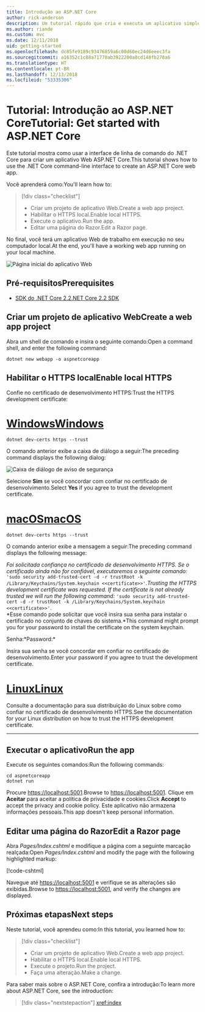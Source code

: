 ```yaml
---
title: Introdução ao ASP.NET Core
author: rick-anderson
description: Um tutorial rápido que cria e executa um aplicativo simples Olá, Mundo usando o ASP.NET Core.
ms.author: riande
ms.custom: mvc
ms.date: 12/11/2018
uid: getting-started
ms.openlocfilehash: dc85fe9189c93476859a6c00d60ec24d6eeec3fa
ms.sourcegitcommit: a16352c1c88a71770ab3922200a8cd148fb278a6
ms.translationtype: HT
ms.contentlocale: pt-BR
ms.lasthandoff: 12/13/2018
ms.locfileid: "53335306"
---
```

# <a name="tutorial-get-started-with-aspnet-core"></a><span data-ttu-id="024c5-103">Tutorial: Introdução ao ASP.NET Core</span><span class="sxs-lookup"><span data-stu-id="024c5-103">Tutorial: Get started with ASP.NET Core</span></span>

<span data-ttu-id="024c5-104">Este tutorial mostra como usar a interface de linha de comando do .NET Core para criar um aplicativo Web ASP.NET Core.</span><span class="sxs-lookup"><span data-stu-id="024c5-104">This tutorial shows how to use the .NET Core command-line interface to create an ASP.NET Core web app.</span></span>

<span data-ttu-id="024c5-105">Você aprenderá como:</span><span class="sxs-lookup"><span data-stu-id="024c5-105">You'll learn how to:</span></span>

> [!div class="checklist"]
> * <span data-ttu-id="024c5-106">Criar um projeto de aplicativo Web.</span><span class="sxs-lookup"><span data-stu-id="024c5-106">Create a web app project.</span></span>
> * <span data-ttu-id="024c5-107">Habilitar o HTTPS local.</span><span class="sxs-lookup"><span data-stu-id="024c5-107">Enable local HTTPS.</span></span>
> * <span data-ttu-id="024c5-108">Execute o aplicativo.</span><span class="sxs-lookup"><span data-stu-id="024c5-108">Run the app.</span></span>
> * <span data-ttu-id="024c5-109">Editar uma página do Razor.</span><span class="sxs-lookup"><span data-stu-id="024c5-109">Edit a Razor page.</span></span>

<span data-ttu-id="024c5-110">No final, você terá um aplicativo Web de trabalho em execução no seu computador local.</span><span class="sxs-lookup"><span data-stu-id="024c5-110">At the end, you'll have a working web app running on your local machine.</span></span>

![Página inicial do aplicativo Web](_static/home-page.png)

## <a name="prerequisites"></a><span data-ttu-id="024c5-112">Pré-requisitos</span><span class="sxs-lookup"><span data-stu-id="024c5-112">Prerequisites</span></span>

* [<span data-ttu-id="024c5-113">SDK do .NET Core 2.2</span><span class="sxs-lookup"><span data-stu-id="024c5-113">.NET Core 2.2 SDK</span></span>](https://www.microsoft.com/net/download/all)

## <a name="create-a-web-app-project"></a><span data-ttu-id="024c5-114">Criar um projeto de aplicativo Web</span><span class="sxs-lookup"><span data-stu-id="024c5-114">Create a web app project</span></span>

<span data-ttu-id="024c5-115">Abra um shell de comando e insira o seguinte comando:</span><span class="sxs-lookup"><span data-stu-id="024c5-115">Open a command shell, and enter the following command:</span></span>

```console
dotnet new webapp -o aspnetcoreapp
```

## <a name="enable-local-https"></a><span data-ttu-id="024c5-116">Habilitar o HTTPS local</span><span class="sxs-lookup"><span data-stu-id="024c5-116">Enable local HTTPS</span></span>

<span data-ttu-id="024c5-117">Confie no certificado de desenvolvimento HTTPS:</span><span class="sxs-lookup"><span data-stu-id="024c5-117">Trust the HTTPS development certificate:</span></span>

# <a name="windowstabwindows"></a>[<span data-ttu-id="024c5-118">Windows</span><span class="sxs-lookup"><span data-stu-id="024c5-118">Windows</span></span>](#tab/windows)

```console
dotnet dev-certs https --trust
```

<span data-ttu-id="024c5-119">O comando anterior exibe a caixa de diálogo a seguir:</span><span class="sxs-lookup"><span data-stu-id="024c5-119">The preceding command displays the following dialog:</span></span>

![Caixa de diálogo de aviso de segurança](_static/cert.png)

<span data-ttu-id="024c5-121">Selecione **Sim** se você concordar com confiar no certificado de desenvolvimento.</span><span class="sxs-lookup"><span data-stu-id="024c5-121">Select **Yes** if you agree to trust the development certificate.</span></span>

# <a name="macostabmacos"></a>[<span data-ttu-id="024c5-122">macOS</span><span class="sxs-lookup"><span data-stu-id="024c5-122">macOS</span></span>](#tab/macos)

```console
dotnet dev-certs https --trust
```

<span data-ttu-id="024c5-123">O comando anterior exibe a mensagem a seguir:</span><span class="sxs-lookup"><span data-stu-id="024c5-123">The preceding command displays the following message:</span></span>

<span data-ttu-id="024c5-124">*Foi solicitada confiança no certificado de desenvolvimento HTTPS. Se o certificado ainda não for confiável, executaremos o seguinte comando:* `'sudo security add-trusted-cert -d -r trustRoot -k /Library/Keychains/System.keychain <<certificate>>'`.</span><span class="sxs-lookup"><span data-stu-id="024c5-124">*Trusting the HTTPS development certificate was requested. If the certificate is not already trusted we will run the following command:* `'sudo security add-trusted-cert -d -r trustRoot -k /Library/Keychains/System.keychain <<certificate>>'`.</span></span>  
<span data-ttu-id="024c5-125">\*Esse comando pode solicitar que você insira sua senha para instalar o certificado no conjunto de chaves do sistema.</span><span class="sxs-lookup"><span data-stu-id="024c5-125">\*This command might prompt you for your password to install the certificate on the system keychain.</span></span>

<span data-ttu-id="024c5-126">Senha:\*</span><span class="sxs-lookup"><span data-stu-id="024c5-126">Password:\*</span></span>

<span data-ttu-id="024c5-127">Insira sua senha se você concordar em confiar no certificado de desenvolvimento.</span><span class="sxs-lookup"><span data-stu-id="024c5-127">Enter your password if you agree to trust the development certificate.</span></span>

# <a name="linuxtablinux"></a>[<span data-ttu-id="024c5-128">Linux</span><span class="sxs-lookup"><span data-stu-id="024c5-128">Linux</span></span>](#tab/linux)

<span data-ttu-id="024c5-129">Consulte a documentação para sua distribuição do Linux sobre como confiar no certificado de desenvolvimento HTTPS.</span><span class="sxs-lookup"><span data-stu-id="024c5-129">See the documentation for your Linux distribution on how to trust the HTTPS development certificate.</span></span>

---

## <a name="run-the-app"></a><span data-ttu-id="024c5-130">Executar o aplicativo</span><span class="sxs-lookup"><span data-stu-id="024c5-130">Run the app</span></span>

<span data-ttu-id="024c5-131">Execute os seguintes comandos:</span><span class="sxs-lookup"><span data-stu-id="024c5-131">Run the following commands:</span></span>

```console
cd aspnetcoreapp
dotnet run
```

<span data-ttu-id="024c5-132">Procure [https://localhost:5001](https://localhost:5001).</span><span class="sxs-lookup"><span data-stu-id="024c5-132">Browse to [https://localhost:5001](https://localhost:5001).</span></span> <span data-ttu-id="024c5-133">Clique em **Aceitar** para aceitar a política de privacidade e cookies.</span><span class="sxs-lookup"><span data-stu-id="024c5-133">Click **Accept** to accept the privacy and cookie policy.</span></span> <span data-ttu-id="024c5-134">Este aplicativo não armazena informações pessoais.</span><span class="sxs-lookup"><span data-stu-id="024c5-134">This app doesn't keep personal information.</span></span>

## <a name="edit-a-razor-page"></a><span data-ttu-id="024c5-135">Editar uma página do Razor</span><span class="sxs-lookup"><span data-stu-id="024c5-135">Edit a Razor page</span></span>

<span data-ttu-id="024c5-136">Abra *Pages/Index.cshtml* e modifique a página com a seguinte marcação realçada:</span><span class="sxs-lookup"><span data-stu-id="024c5-136">Open *Pages/Index.cshtml* and modify the page with the following highlighted markup:</span></span>

[!code-cshtml[](sample/index.cshtml?highlight=9)]

<span data-ttu-id="024c5-137">Navegue até [https://localhost:5001](https://localhost:5001) e verifique se as alterações são exibidas.</span><span class="sxs-lookup"><span data-stu-id="024c5-137">Browse to [https://localhost:5001](https://localhost:5001), and verify the changes are displayed.</span></span>

## <a name="next-steps"></a><span data-ttu-id="024c5-138">Próximas etapas</span><span class="sxs-lookup"><span data-stu-id="024c5-138">Next steps</span></span>

<span data-ttu-id="024c5-139">Neste tutorial, você aprendeu como:</span><span class="sxs-lookup"><span data-stu-id="024c5-139">In this tutorial, you learned how to:</span></span>

> [!div class="checklist"]
> * <span data-ttu-id="024c5-140">Criar um projeto de aplicativo Web.</span><span class="sxs-lookup"><span data-stu-id="024c5-140">Create a web app project.</span></span>
> * <span data-ttu-id="024c5-141">Habilitar o HTTPS local.</span><span class="sxs-lookup"><span data-stu-id="024c5-141">Enable local HTTPS.</span></span>
> * <span data-ttu-id="024c5-142">Execute o projeto.</span><span class="sxs-lookup"><span data-stu-id="024c5-142">Run the project.</span></span>
> * <span data-ttu-id="024c5-143">Faça uma alteração.</span><span class="sxs-lookup"><span data-stu-id="024c5-143">Make a change.</span></span>

<span data-ttu-id="024c5-144">Para saber mais sobre o ASP.NET Core, confira a introdução:</span><span class="sxs-lookup"><span data-stu-id="024c5-144">To learn more about ASP.NET Core, see the introduction:</span></span>

> [!div class="nextstepaction"]
> <xref:index>

